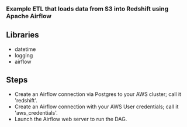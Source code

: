 ### Example ETL that loads data from S3 into Redshift using Apache Airflow

## Libraries
* datetime
* logging
* airflow

## Steps
* Create an Airflow connection via Postgres to your AWS cluster; call it 'redshift'.
* Create an Airflow connection with your AWS User credentials; call it 'aws_credentials'.
* Launch the Airflow web server to run the DAG.
